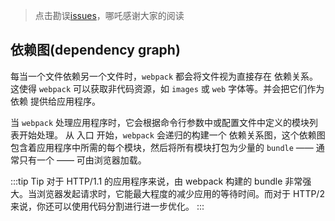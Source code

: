 > 点击勘误[issues](https://github.com/webVueBlog/learn-webpack/issues)，哪吒感谢大家的阅读

## 依赖图(dependency graph)

每当一个文件依赖另一个文件时，`webpack` 都会将文件视为直接存在 依赖关系。这使得 `webpack` 可以获取非代码资源，如 `images` 或 `web` 字体等。并会把它们作为 依赖 提供给应用程序。

当 `webpack` 处理应用程序时，它会根据命令行参数中或配置文件中定义的模块列表开始处理。 从 入口 开始，`webpack` 会递归的构建一个 依赖关系图，这个依赖图包含着应用程序中所需的每个模块，然后将所有模块打包为少量的 `bundle` —— 通常只有一个 —— 可由浏览器加载。

:::tip
Tip
对于 HTTP/1.1 的应用程序来说，由 webpack 构建的 bundle 非常强大。当浏览器发起请求时，它能最大程度的减少应用的等待时间。而对于 HTTP/2 来说，你还可以使用代码分割进行进一步优化。
:::


